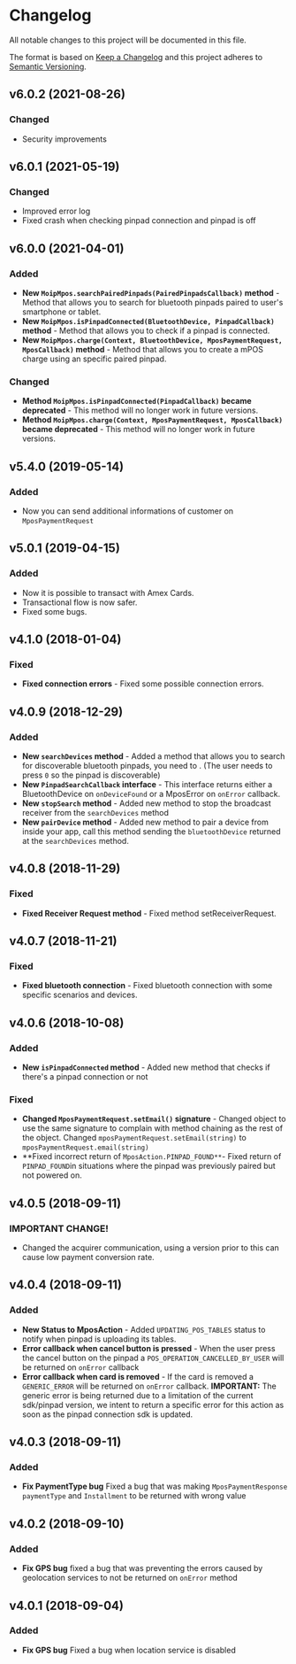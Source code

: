 # Changelog
All notable changes to this project will be documented in this file.

The format is based on [Keep a Changelog](http://keepachangelog.com/en/1.0.0/)
and this project adheres to [Semantic Versioning](http://semver.org/spec/v2.0.0.html).

<a name="v6.0.2"></a>
 ## v6.0.2 (2021-08-26)
### Changed
 * Security improvements

<a name="v6.0.1"></a>
 ## v6.0.1 (2021-05-19)
 ### Changed
 * Improved error log
 * Fixed crash when checking pinpad connection and pinpad is off

<a name="v6.0.0"></a>
## v6.0.0 (2021-04-01)
### Added
* **New `MoipMpos.searchPairedPinpads(PairedPinpadsCallback)` method** - Method that allows you to search for bluetooth pinpads paired to user's smartphone or tablet.
* **New `MoipMpos.isPinpadConnected(BluetoothDevice, PinpadCallback)` method** - Method that allows you to check if a pinpad is connected.
* **New `MoipMpos.charge(Context, BluetoothDevice, MposPaymentRequest, MposCallback)` method** - Method that allows you to create a mPOS charge using an specific paired pinpad.
### Changed
* **Method `MoipMpos.isPinpadConnected(PinpadCallback)` became deprecated** - This method will no longer work in future versions.
* **Method `MoipMpos.charge(Context, MposPaymentRequest, MposCallback)` became deprecated** - This method will no longer work in future versions.

<a name="v5.4.0"></a>
## v5.4.0 (2019-05-14)
### Added
* Now you can send additional informations of customer on `MposPaymentRequest`

<a name="v5.0.1"></a>
## v5.0.1 (2019-04-15)
### Added
* Now it is possible to transact with Amex Cards.
* Transactional flow is now safer.
* Fixed some bugs.

<a name="v4.1.0"></a>
## v4.1.0 (2018-01-04)
### Fixed
* **Fixed connection errors** - Fixed some possible connection errors.

<a name="v4.0.9"></a>
## v4.0.9 (2018-12-29)
### Added
* **New `searchDevices` method** - Added a method that allows you to search for discoverable bluetooth pinpads, you need to . (The user needs to press `0` so the pinpad is discoverable)  
* **New `PinpadSearchCallback` interface** - This interface returns either a BluetoothDevice on `onDeviceFound` or a MposError on `onError` callback.
* **New `stopSearch` method** - Added new method to stop the broadcast receiver from the `searchDevices` method
* **New `pairDevice` method** - Added new method to pair a device from inside your app, call this method sending the `bluetoothDevice` returned at the `searchDevices` method.

<a name="v4.0.8"></a>
## v4.0.8 (2018-11-29)
### Fixed
* **Fixed Receiver Request method** - Fixed method setReceiverRequest.

<a name="v4.0.7"></a>
## v4.0.7 (2018-11-21)
### Fixed
* **Fixed bluetooth connection** - Fixed bluetooth connection with some specific scenarios and devices.

<a name="v4.0.6"></a>
## v4.0.6 (2018-10-08)
### Added
* **New `isPinpadConnected` method** - Added new method that checks if there's a pinpad connection or not
### Fixed
* **Changed `MposPaymentRequest.setEmail()` signature** - Changed object to use the same signature to complain with method chaining as the rest of the object. Changed `mposPaymentRequest.setEmail(string)` to `mposPaymentRequest.email(string)` 
* **Fixed incorrect return of `MposAction.PINPAD_FOUND**`- Fixed return of `PINPAD_FOUND`in situations where the pinpad was previously paired but not powered on.
<a name="v4.0.5"></a>
## v4.0.5 (2018-09-11)
### IMPORTANT CHANGE!
* Changed the acquirer communication, using a version prior to this can cause low payment conversion rate. 

<a name="v4.0.4"></a>
## v4.0.4 (2018-09-11)
### Added
* **New Status to MposAction** - Added `UPDATING_POS_TABLES` status to notify when pinpad is uploading its tables.
* **Error callback when cancel button is pressed** - When the user press the cancel button on the pinpad a `POS_OPERATION_CANCELLED_BY_USER` will be returned on `onError` callback
* **Error callback when card is removed** - If the card is removed a `GENERIC_ERROR` will be returned on `onError` callback. **IMPORTANT:** The generic error is being returned due to a limitation of the current sdk/pinpad version, we intent to return a specific error for this action as soon as the pinpad connection sdk is updated.

<a name="v4.0.3"></a>
## v4.0.3 (2018-09-11)
### Added
* **Fix PaymentType bug** Fixed a bug that was making `MposPaymentResponse` `paymentType` and `Installment` to be returned with wrong value

<a name="v4.0.2"></a>
## v4.0.2 (2018-09-10)
### Added
* **Fix GPS bug** fixed a bug that was preventing the errors caused by geolocation services to not be returned on `onError` method

<a name="v4.0.1"></a>
## v4.0.1 (2018-09-04)
### Added
* **Fix GPS bug** Fixed a bug when location service is disabled
